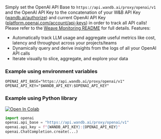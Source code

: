 Simply set the OpenAI API Base to `https://api.wandb.ai/proxy/openai/v1` and the OpenAI API Key to the concatenation of your W&B API Key ([wandb.ai/authorize](https://wandb.ai/authorize)) and current OpenAI API Key ([platform.openai.com/account/api-keys](https://platform.openai.com/account/api-keys)) in order to track all API calls! Please refer to the [Weave Monitoring README](https://github.com/wandb/weave/tree/master/examples/monitoring) for full details. Features:

- Automatically track LLM usage and aggregate useful metrics like cost, latency and throughput across your projects/teams
- Dynamically query and derive insights from the logs of all your OpenAI API calls
- Iterate visually to slice, aggregate, and explore your data

### Example using environment variables

```shell
OPENAI_API_BASE="https://api.wandb.ai/proxy/openai/v1"
OPENAI_API_KEY="$WANDB_API_KEY:$OPENAI_API_KEY"
```

### Example using Python library

[![Open In Colab](https://colab.research.google.com/assets/colab-badge.svg)](https://github.com/wandb/weave/blob/master/examples/monitoring/openai_proxy_quickstart.ipynb)

```python
import openai
openai.api_base = "https://api.wandb.ai/proxy/openai/v1"
openai.api_key = f"{WANDB_API_KEY}:{OPENAI_API_KEY}"
openai.ChatCompletion.create(...)
```
